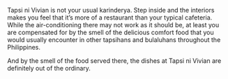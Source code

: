 Tapsi ni Vivian is not your usual karinderya. Step inside and the interiors makes you feel that it’s more of a restaurant than your typical cafeteria. While the air-conditioning there may not work as it should be, at least you are compensated for by the smell of the delicious comfort food that you would usually encounter in other tapsihans and bulaluhans throughout the Philippines.

And by the smell of the food served there, the dishes at Tapsi ni Vivian are definitely out of the ordinary.